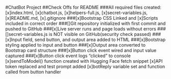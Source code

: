 #ChatBot Project
##Check Offs for README
###All required files created:[x]index.html, [x]chatbot.js, [x]helpers-full.js, [x]secret-variables.js, [x]README.md, [x].gitignore
###[x]Bootstrap CSS Linked and [x]Scripts included in correct order
###[]Git repository initialized with first commit and pushed to GitHub
###[x]Live server runs and page loads without errors
###[]secret-variables.js is NOT visible on GitHub(security check passed)
###[x]Input field, send button, and output area added to HTML
###[x]Bootstrap styling applied to input and button
###[x]Output area converted to Bootstrap card structure
###[x]Button click event wired and input value captured
###[x]Button click event logs “clicked” to console
[x]sendToModel() function created with Hugging Face fetch snippet
[x]API token replaced and test prompt added
[x]botReply variable set and function called from button handler